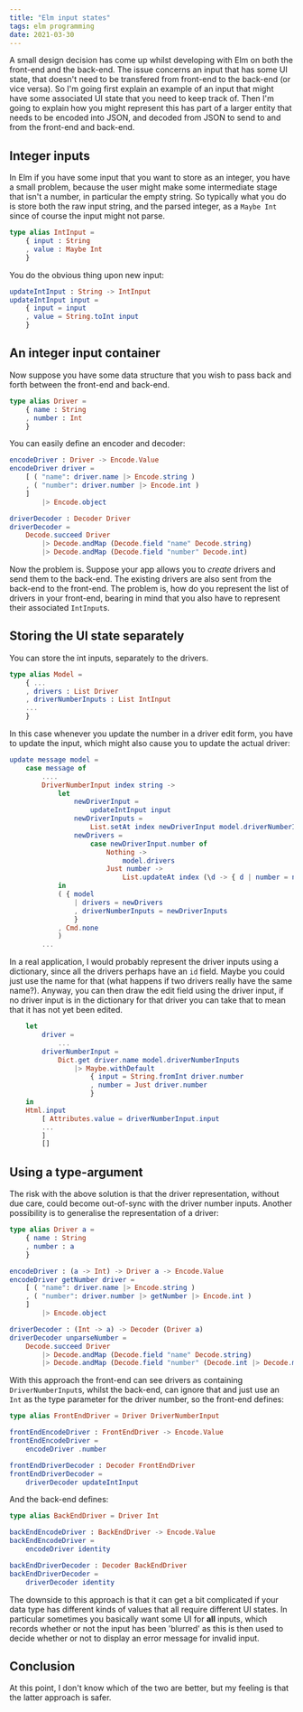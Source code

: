 ```yaml
---
title: "Elm input states"
tags: elm programming
date: 2021-03-30
---
```


A small design decision has come up whilst developing with Elm on both the front-end and the back-end. The issue concerns an input that has some UI state, that doesn't need to be transfered from front-end to the back-end (or vice versa). So I'm going first explain an example of an input that might have some associated UI state that you need to keep track of. Then I'm going to explain how you might represent this has part of a larger entity that needs to be encoded into JSON, and decoded from JSON to send to and from the front-end and back-end.


## Integer inputs

In Elm if you have some input that you want to store as an integer, you have a small problem, because the user might make some intermediate stage that isn't a number, in particular the empty string. So typically what you do is store both the raw input string, and the parsed integer, as a `Maybe Int` since of course the input might not parse.

```elm
type alias IntInput =
    { input : String
    , value : Maybe Int
    }
```

You do the obvious thing upon new input:

```elm
updateIntInput : String -> IntInput
updateIntInput input =
    { input = input
    , value = String.toInt input
    }
```



## An integer input container

Now suppose you have some data structure that you wish to pass back and forth between the front-end and back-end.

```elm
type alias Driver =
    { name : String
    , number : Int
    }
```

You can easily define an encoder and decoder:

```elm
encodeDriver : Driver -> Encode.Value
encodeDriver driver =
    [ ( "name": driver.name |> Encode.string )
    , ( "number": driver.number |> Encode.int )
    ]
        |> Encode.object 

driverDecoder : Decoder Driver
driverDecoder =
    Decode.succeed Driver
        |> Decode.andMap (Decode.field "name" Decode.string)
        |> Decode.andMap (Decode.field "number" Decode.int)

```
Now the problem is. Suppose your app allows you to *create* drivers and send them to the back-end. The existing drivers are also sent from the back-end to the front-end. The problem is, how do you represent the list of drivers in  your front-end, bearing in mind that you also have to represent their associated `IntInput`s.

## Storing the UI state separately

You can store the int inputs, separately to the drivers.

```elm
type alias Model =
    { ...
    , drivers : List Driver
    , driverNumberInputs : List IntInput
    ...
    }
```

In this case whenever you update the number in a driver edit form, you have to update the input, which might also cause you to update the actual driver:

```elm
update message model =
    case message of
        ....
        DriverNumberInput index string ->
            let
                newDriverInput =
                    updateIntInput input
                newDriverInputs =
                    List.setAt index newDriverInput model.driverNumberInputs
                newDrivers =
                    case newDriverInput.number of
                        Nothing ->
                            model.drivers
                        Just number ->
                            List.updateAt index (\d -> { d | number = number } ) model.drivers
            in
            ( { model 
                | drivers = newDrivers
                , driverNumberInputs = newDriverInputs
                }
            , Cmd.none
            )
        ... 
```

In a real application, I would probably represent the driver inputs using a dictionary, since all the drivers perhaps have an `id` field. Maybe you could just use the name for that (what happens if two drivers really have the same name?). Anyway, you can then draw the edit field using the driver input, if no driver input is in the dictionary for that driver you can take that to mean that it has not yet been edited.

```elm
    let
        driver =
            ...
        driverNumberInput =
            Dict.get driver.name model.driverNumberInputs
                |> Maybe.withDefault 
                    { input = String.fromInt driver.number
                    , number = Just driver.number
                    }
    in
    Html.input
        [ Attributes.value = driverNumberInput.input
        ...
        ]
        []
```


## Using a type-argument

The risk with the above solution is that the driver representation, without due care, could become out-of-sync with the driver number inputs. Another possibility is to generalise the representation of a driver:


```elm
type alias Driver a =
    { name : String
    , number : a
    }

encodeDriver : (a -> Int) -> Driver a -> Encode.Value
encodeDriver getNumber driver =
    [ ( "name": driver.name |> Encode.string )
    , ( "number": driver.number |> getNumber |> Encode.int )
    ]
        |> Encode.object 

driverDecoder : (Int -> a) -> Decoder (Driver a)
driverDecoder unparseNumber =
    Decode.succeed Driver
        |> Decode.andMap (Decode.field "name" Decode.string)
        |> Decode.andMap (Decode.field "number" (Decode.int |> Decode.map unparseNumber))

```

With this approach the front-end can see drivers as containing `DriverNumberInput`s, whilst the back-end, can ignore that and just use an `Int` as the type parameter for the driver number, so the front-end defines:

```elm
type alias FrontEndDriver = Driver DriverNumberInput

frontEndEncodeDriver : FrontEndDriver -> Encode.Value
frontEndEncodeDriver =
    encodeDriver .number

frontEndDriverDecoder : Decoder FrontEndDriver
frontEndDriverDecoder =
    driverDecoder updateIntInput
```

And the back-end defines:


```elm
type alias BackEndDriver = Driver Int

backEndEncodeDriver : BackEndDriver -> Encode.Value
backEndEncodeDriver =
    encodeDriver identity

backEndDriverDecoder : Decoder BackEndDriver
backEndDriverDecoder =
    driverDecoder identity
```

The downside to this approach is that it can get a bit complicated if your data type has different kinds of values that all require different UI states. In particular sometimes you basically want some UI for **all** inputs, which records whether or not the input has been 'blurred' as this is then used to decide whether or not to display an error message for invalid input.


## Conclusion

At this point, I don't know which of the two are better, but my feeling is that the latter approach is safer.

